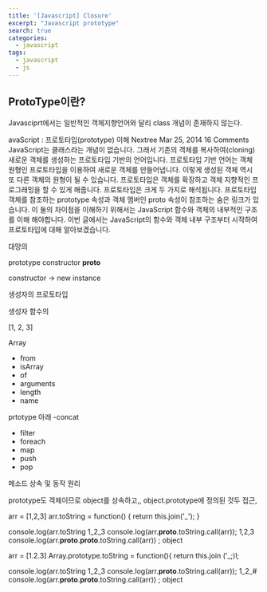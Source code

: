 ```yaml
---
title: '[Javascript] Closure'
excerpt: "Javascript prototype"
search: true
categories:
  - javascript
tags:
  - javascript
  - js
---
```


## ProtoType이란?  
Javasciprt에서는 일반적인 객체지향언어와 달리 class 개념이 존재하지 않는다. 


avaScript : 프로토타입(prototype) 이해
 Nextree  Mar 25, 2014  16 Comments
JavaScript는 클래스라는 개념이 없습니다. 그래서 기존의 객체를 복사하여(cloning) 새로운 객체를 생성하는 프로토타입 기반의 언어입니다. 프로토타입 기반 언어는 객체 원형인 프로토타입을 이용하여 새로운 객체를 만들어냅니다. 이렇게 생성된 객체 역시 또 다른 객체의 원형이 될 수 있습니다. 프로토타입은 객체를 확장하고 객체 지향적인 프로그래밍을 할 수 있게 해줍니다. 프로토타입은 크게 두 가지로 해석됩니다. 프로토타입 객체를 참조하는 prototype 속성과 객체 멤버인 proto 속성이 참조하는 숨은 링크가 있습니다. 이 둘의 차이점을 이해하기 위해서는 JavaScript 함수와 객체의 내부적인 구조를 이해 해야합니다. 이번 글에서는 JavaScript의 함수와 객체 내부 구조부터 시작하여 프로토타입에 대해 알아보겠습니다.







대망의 

prototype
constructor
__proto__

constructor -> new instance

생성자의 프로토타입 

생성자 함수의

[1, 2, 3]

Array
- from
- isArray
- of
- arguments
- length
- name

prtotype 아래
-concat
- filter
- foreach
- map
- push
- pop 


메소드 상속 및 동작 원리

prototype도 객체이므로 object를 상속하고,, object.prototype에 정의된 것두 접근,

arr = [1,2,3]
arr.toString = function() {
	return this.join('_');
}

console.log(arr.toString 1_2_3
console.log(arr.__proto__.toString.call(arr)); 1,2,3
console.log(arr.__proto__.__proto__.toString.call(arr)) ; object


arr = [1.2.3]
Array.prototype.toString = function(){
	return this.join ('_;)l;

console.log(arr.toString 1_2_3
console.log(arr.__proto__.toString.call(arr)); 1_2_#
console.log(arr.__proto__.__proto__.toString.call(arr)) ; object